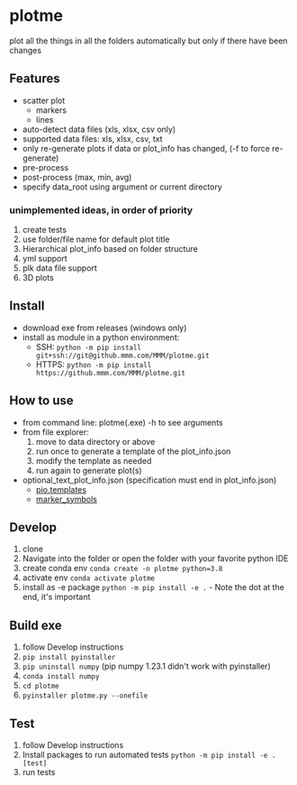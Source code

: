 # plotme

plot all the things in all the folders automatically but only if there have been changes

## Features
* scatter plot
  * markers
  * lines
* auto-detect data files (xls, xlsx, csv only)
* supported data files: xls, xlsx, csv, txt
* only re-generate plots if data or plot_info has changed, (-f to force re-generate)
* pre-process
* post-process (max, min, avg)
* specify data_root using argument or current directory

### unimplemented ideas, in order of priority
1. create tests
2. use folder/file name for default plot title
3. Hierarchical plot_info based on folder structure
4. yml support
5. plk data file support
7. 3D plots

## Install
* download exe from releases (windows only)
* install as module in a python environment: 
  * SSH: ```python -m pip install git+ssh://git@github.mmm.com/MMM/plotme.git```
  * HTTPS: ```python -m pip install https://github.mmm.com/MMM/plotme.git```

## How to use
* from command line: plotme(.exe) -h to see arguments
* from file explorer:
  1. move to data directory or above
  2. run once to generate a template of the plot_info.json
  3. modify the template as needed
  4. run again to generate plot(s)
* optional_text_plot_info.json (specification must end in plot_info.json)
  * [pio.templates](https://plotly.com/python/templates/)
  * [marker_symbols](https://plotly.com/python/marker-style/)

## Develop
1. clone 
1. Navigate into the folder or open the folder with your favorite python IDE
1. create conda env `conda create -n plotme python=3.8`
1. activate env `conda activate plotme`
1. install as -e package `python -m pip install -e .` - Note the dot at the end, it's important

## Build exe
1. follow Develop instructions
2. ```pip install pyinstaller```
3. ```pip uninstall numpy``` (pip numpy 1.23.1 didn't work with pyinstaller)
4. ```conda install numpy```
5. ```cd plotme```
6. ```pyinstaller plotme.py --onefile```

## Test
1. follow Develop instructions
2. Install packages to run automated tests `python -m pip install -e .[test]`
1. run tests
